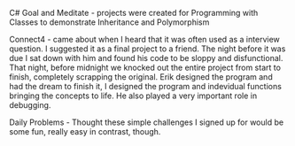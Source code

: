 C# Goal and Meditate - projects were created for Programming with Classes to demonstrate Inheritance and Polymorphism

Connect4 - came about when I heard that it was often used as a interview question. I suggested it as a final project to a friend. The night before it was due I sat down with him and found his code to be sloppy and disfunctional. That night, before midnight we knocked out the entire project from start to finish, completely scrapping the original. Erik designed the program and had the dream to finish it, I designed the program and indevidual functions bringing the concepts to life. He also played a very important role in debugging. 

Daily Problems - Thought these simple challenges I signed up for would be some fun, really easy in contrast, though.